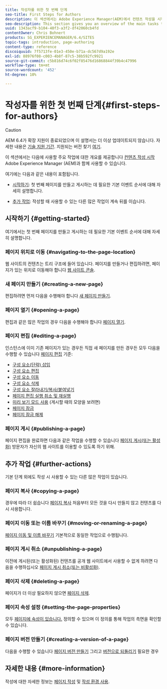 ```yaml
---
title: 작성자를 위한 첫 번째 단계
seo-title: First Steps for Authors
description: 이 섹션에서는 Adobe Experience Manager(AEM)에서 컨텐츠 작성을 시작할 때 사용할 주요 작업에 대한 개요를 제공합니다.
seo-description: This section gives you an overview of the main tasks that you will be using when starting to author content with Adobe Experience Manager (AEM).
uuid: 1343acf9-b104-40f3-a3f2-df42060cb4fd
contentOwner: Chris Bohnert
products: SG_EXPERIENCEMANAGER/6.4/SITES
topic-tags: introduction, page-authoring
content-type: reference
discoiquuid: 7f5713fe-01e3-450e-b71a-dc567d9a192e
exl-id: 88976f08-c003-4b8f-87c5-38b592fc9921
source-git-commit: c5b816d74c6f02f85476d16868844f39b4c47996
workflow-type: tm+mt
source-wordcount: '452'
ht-degree: 10%

---
```


# 작성자를 위한 첫 번째 단계{#first-steps-for-authors}

>[!CAUTION]
>
>AEM 6.4가 확장 지원이 종료되었으며 이 설명서는 더 이상 업데이트되지 않습니다. 자세한 내용은 [기술 지원 기간](https://helpx.adobe.com/kr/support/programs/eol-matrix.html). 지원되는 버전 찾기 [여기](https://experienceleague.adobe.com/docs/).

이 섹션에서는 다음에 사용할 주요 작업에 대한 개요를 제공합니다 [컨텐츠 작성 시작](/help/sites-authoring/author.md#concept-of-authoring-and-publishing) Adobe Experience Manager (AEM)과 함께 사용할 수 있습니다.

여기에는 다음과 같은 내용이 포함됩니다.

* [시작하기](#getting-started): 첫 번째 페이지를 만들고 게시하는 데 필요한 기본 이벤트 순서에 대해 자세히 설명합니다.

* [추가 작업](#further-actions): 작성할 때 사용할 수 있는 다른 많은 작업이 계속 뒤를 이습니다.

## 시작하기 {#getting-started}

여기에서는 첫 번째 페이지를 만들고 게시하는 데 필요한 기본 이벤트 순서에 대해 자세히 설명합니다.

### 페이지 위치로 이동 {#navigating-to-the-page-location}

웹 사이트의 컨텐츠는 트리 구조에 들어 있습니다. 페이지를 만들거나 편집하려면, 페이지가 있는 위치로 이동해야 합니다 [웹 사이트 콘솔](/help/sites-classic-ui-authoring/author-env-basic-handling.md#navigating-with-the-websites-console).

### 새 페이지 만들기 {#creating-a-new-page}

편집하려면 먼저 다음을 수행해야 합니다 [새 페이지 만들기](/help/sites-classic-ui-authoring/classic-page-author-manage-pages.md#creating-a-new-page).

### 페이지 열기 {#opening-a-page}

편집과 같은 많은 작업의 경우 다음을 수행해야 합니다 [페이지 열기](/help/sites-classic-ui-authoring/classic-page-author-manage-pages.md#opening-a-page-for-editing).

### 페이지 편집 {#editing-a-page}

인스턴스에 이미 기존 페이지가 있는 경우든 직접 새 페이지를 만든 경우든 모두 다음을 수행할 수 있습니다 [페이지 편집](/help/sites-classic-ui-authoring/classic-page-author-edit-content.md) 기준:

* [구성 요소(단락) 삽입](/help/sites-classic-ui-authoring/classic-page-author-edit-content.md#inserting-a-component)
* [구성 요소 편집](/help/sites-classic-ui-authoring/classic-page-author-edit-content.md#editing-a-component-content-and-properties)
* [구성 요소 이동](/help/sites-classic-ui-authoring/classic-page-author-edit-content.md#moving-a-component)
* [구성 요소 삭제](/help/sites-classic-ui-authoring/classic-page-author-edit-content.md#deleting-a-component)
* [구성 요소 잘라내기/복사/붙여넣기](/help/sites-classic-ui-authoring/classic-page-author-edit-content.md#cut-copy-paste-a-component)
* [페이지 편집 실행 취소 및 재실행](/help/sites-classic-ui-authoring/classic-page-author-edit-content.md#undoing-and-redoing-page-edits)
* [미리 보기 모드 사용](/help/sites-classic-ui-authoring/classic-page-author-edit-content.md#previewing-pages) (게시할 때의 모양을 보려면)
* [페이지 잠금](/help/sites-classic-ui-authoring/classic-page-author-edit-content.md#locking-a-page)
* [페이지 잠금 해제](/help/sites-classic-ui-authoring/classic-page-author-edit-content.md#unlocking-a-page)

### 페이지 게시 {#publishing-a-page}

페이지 편집을 완료하면 다음과 같은 작업을 수행할 수 있습니다 [페이지 게시(또는 활성화)](/help/sites-classic-ui-authoring/classic-page-author-publish-pages.md#main-pars-title-10) 방문자가 자신의 웹 사이트를 이용할 수 있도록 하기 위해.

## 추가 작업 {#further-actions}

기본 단계 외에도 작성 시 사용할 수 있는 다른 많은 작업이 있습니다.

### 페이지 복사 {#copying-a-page}

경우에 따라 더 쉽습니다 [페이지 복사](/help/sites-classic-ui-authoring/classic-page-author-manage-pages.md#copying-and-pasting-a-page) 처음부터 모든 것을 다시 만들지 않고 컨텐츠를 다시 사용합니다.

### 페이지 이동 또는 이름 바꾸기 {#moving-or-renaming-a-page}

[페이지 이동 및 이름 바꾸기](/help/sites-classic-ui-authoring/classic-page-author-manage-pages.md#moving-or-renaming-page) 기본적으로 동일한 작업으로 수행됩니다.

### 페이지 게시 취소 {#unpublishing-a-page}

이전에 게시된(또는 활성화된) 컨텐츠를 공개 웹 사이트에서 사용할 수 없게 하려면 다음을 수행하십시오 [페이지 게시 취소(또는 비활성화)](/help/sites-classic-ui-authoring/classic-page-author-publish-pages.md#unpublishing-a-page).

### 페이지 삭제 {#deleting-a-page}

페이지가 더 이상 필요하지 않으면 [페이지 삭제](/help/sites-classic-ui-authoring/classic-page-author-manage-pages.md#deleting-a-page).

### 페이지 속성 설정 {#setting-the-page-properties}

모두 [페이지에 속성이 있습니다.](/help/sites-classic-ui-authoring/classic-page-author-edit-page-properties.md) 정의할 수 있으며 이 정의를 통해 작업의 측면을 확인할 수 있습니다.

### 페이지 버전 만들기 {#creating-a-version-of-a-page}

다음을 수행할 수 있습니다 [페이지 버전 만들기](/help/sites-classic-ui-authoring/classic-page-author-work-with-versions.md#creating-a-new-version) 그리고 [버전으로 되돌리기](/help/sites-classic-ui-authoring/classic-page-author-work-with-versions.md#restoring-a-page-version-from-sidekick) 필요한 경우

## 자세한 내용 {#more-information}

작성에 대한 자세한 정보는 [페이지 작성](/help/sites-classic-ui-authoring/classic-page-author.md) 및 [작성 환경 사용](/help/sites-classic-ui-authoring/author-env.md).
